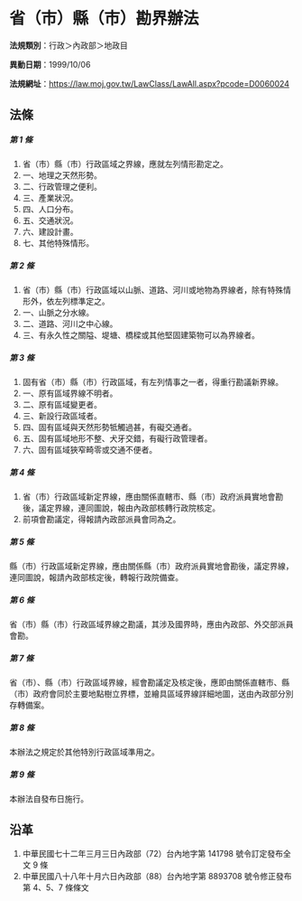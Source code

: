 # 省（市）縣（市）勘界辦法


**法規類別**：行政＞內政部＞地政目

**異動日期**：1999/10/06  

**法規網址**：https://law.moj.gov.tw/LawClass/LawAll.aspx?pcode=D0060024



## 法條
##### 第 1 條
1. 省（市）縣（市）行政區域之界線，應就左列情形勘定之。
1. 一、地理之天然形勢。
1. 二、行政管理之便利。
1. 三、產業狀況。
1. 四、人口分布。
1. 五、交通狀況。
1. 六、建設計畫。
1. 七、其他特殊情形。

##### 第 2 條
1. 省（市）縣（市）行政區域以山脈、道路、河川或地物為界線者，除有特殊情形外，依左列標準定之。
1. 一、山脈之分水線。
1. 二、道路、河川之中心線。
1. 三、有永久性之關隘、堤塘、橋樑或其他堅固建築物可以為界線者。

##### 第 3 條
1. 固有省（市）縣（市）行政區域，有左列情事之一者，得重行勘議新界線。
1. 一、原有區域界線不明者。
1. 二、原有區域變更者。
1. 三、新設行政區域者。
1. 四、固有區域與天然形勢牴觸過甚，有礙交通者。
1. 五、固有區域地形不整、犬牙交錯，有礙行政管理者。
1. 六、固有區域狹窄畸零或交通不便者。

##### 第 4 條
1. 省（市）行政區域新定界線，應由關係直轄市、縣（市）政府派員實地會勘後，議定界線，連同圖說，報由內政部核轉行政院核定。
1. 前項會勘議定，得報請內政部派員會同為之。

##### 第 5 條
縣（市）行政區域新定界線，應由關係縣（市）政府派員實地會勘後，議定界線，連同圖說，報請內政部核定後，轉報行政院備查。

##### 第 6 條
省（市）縣（市）行政區域界線之勘議，其涉及國界時，應由內政部、外交部派員會勘。

##### 第 7 條
省（市）、縣（市）行政區域界線，經會勘議定及核定後，應即由關係直轄市、縣（市）政府會同於主要地點樹立界標，並繪具區域界線詳細地圖，送由內政部分別存轉備案。

##### 第 8 條
本辦法之規定於其他特別行政區域準用之。

##### 第 9 條
本辦法自發布日施行。

## 沿革
1. 中華民國七十二年三月三日內政部（72）台內地字第 141798 號令訂定發布全文 9  條
1. 中華民國八十八年十月六日內政部（88）台內地字第 8893708  號令修正發布第 4、5、7  條條文
